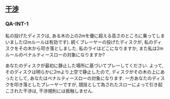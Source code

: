 ## [干渉](810)

### QA-INT-1
私の投げたディスクは,
ある木の上の2mを優に超える高さのところに乗ってしまいました(2mルールは有効です).
続くプレーヤーの投げたディスクが,
私のディスクをその木から叩き落としました.
私のライはどこになりますか,
また私は2mルールのペナルティースローの対象になりますか?

あなたのディスクが最初に静止した場所に基づいてプレーしてください.
よって,
そのディスクは明らかに2mより上空で静止したので,
ディスクがその木の上にあったとして,
あなたはペナルティースローの対象になります.
一方あなたのディスクを叩き落としたプレーヤーですが,
競技として為されたスローによって引き起こされた干渉は,
干渉規則には抵触しません.
